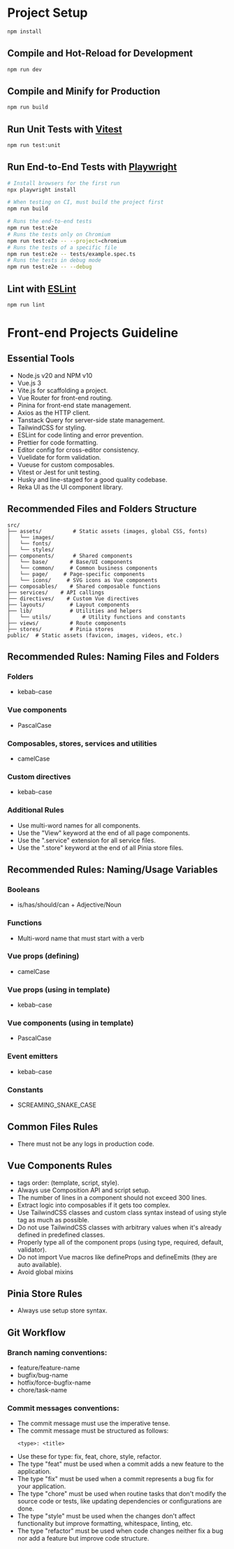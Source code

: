 # Project Setup

```sh
npm install
```

## Compile and Hot-Reload for Development

```sh
npm run dev
```

## Compile and Minify for Production

```sh
npm run build
```

## Run Unit Tests with [Vitest](https://vitest.dev/)

```sh
npm run test:unit
```

## Run End-to-End Tests with [Playwright](https://playwright.dev)

```sh
# Install browsers for the first run
npx playwright install

# When testing on CI, must build the project first
npm run build

# Runs the end-to-end tests
npm run test:e2e
# Runs the tests only on Chromium
npm run test:e2e -- --project=chromium
# Runs the tests of a specific file
npm run test:e2e -- tests/example.spec.ts
# Runs the tests in debug mode
npm run test:e2e -- --debug
```

## Lint with [ESLint](https://eslint.org/)

```sh
npm run lint
```

# Front-end Projects Guideline

## Essential Tools

- Node.js v20 and NPM v10
- Vue.js 3
- Vite.js for scaffolding a project.
- Vue Router for front-end routing.
- Pinina for front-end state management.
- Axios as the HTTP client.
- Tanstack Query for server-side state management.
- TailwindCSS for styling.
- ESLint for code linting and error prevention.
- Prettier for code formatting.
- Editor config for cross-editor consistency.
- Vuelidate for form validation.
- Vueuse for custom composables.
- Vitest or Jest for unit testing.
- Husky and line-staged for a good quality codebase.
- Reka UI as the UI component library.

## Recommended Files and Folders Structure

```
src/
├── assets/          # Static assets (images, global CSS, fonts)
│   └── images/
│   └── fonts/
│   └── styles/
├── components/      # Shared components
│   └── base/       # Base/UI components
│   └── common/     # Common business components
│   └── page/     # Page-specific components
│   └── icons/     # SVG icons as Vue components
├── composables/    # Shared composable functions
├── services/    # API callings
├── directives/    # Custom Vue directives
├── layouts/        # Layout components
├── lib/            # Utilities and helpers
│   └── utils/          # Utility functions and constants
├── views/          # Route components
├── stores/         # Pinia stores
public/  # Static assets (favicon, images, videos, etc.)
```

## Recommended Rules: Naming Files and Folders

### Folders

- kebab-case

### Vue components

- PascalCase

### Composables, stores, services and utilities

- camelCase

### Custom directives

- kebab-case

### Additional Rules

- Use multi-word names for all components.
- Use the "View" keyword at the end of all page components.
- Use the ".service" extension for all service files.
- Use the ".store" keyword at the end of all Pinia store files.

## Recommended Rules: Naming/Usage Variables

### Booleans

- is/has/should/can + Adjective/Noun

### Functions

- Multi-word name that must start with a verb

### Vue props (defining)

- camelCase

### Vue props (using in template)

- kebab-case

### Vue components (using in template)

- PascalCase

### Event emitters

- kebab-case

### Constants

- SCREAMING_SNAKE_CASE

## Common Files Rules

- There must not be any logs in production code.

## Vue Components Rules

- tags order: (template, script, style).
- Always use Composition API and script setup.
- The number of lines in a component should not exceed 300 lines.
- Extract logic into composables if it gets too complex.
- Use TailwindCSS classes and custom class syntax instead of using style tag as much as possible.
- Do not use TailwindCSS classes with arbitrary values when it's already defined in predefined classes.
- Properly type all of the component props (using type, required, default, validator).
- Do not import Vue macros like defineProps and defineEmits (they are auto available).
- Avoid global mixins

## Pinia Store Rules

- Always use setup store syntax.

## Git Workflow

### Branch naming conventions:

- feature/feature-name
- bugfix/bug-name
- hotfix/force-bugfix-name
- chore/task-name

### Commit messages conventions:

- The commit message must use the imperative tense.
- The commit message must be structured as follows:
  ```
  <type>: <title>
  ```
- Use these for type: fix, feat, chore, style, refactor.
- The type "feat" must be used when a commit adds a new feature to the application.
- The type "fix" must be used when a commit represents a bug fix for your application.
- The type "chore" must be used when routine tasks that don't modify the source code or tests, like updating dependencies or configurations are done.
- The type "style" must be used when the changes don't affect functionality but improve formatting, whitespace, linting, etc.
- The type "refactor" must be used when code changes neither fix a bug nor add a feature but improve code structure.
